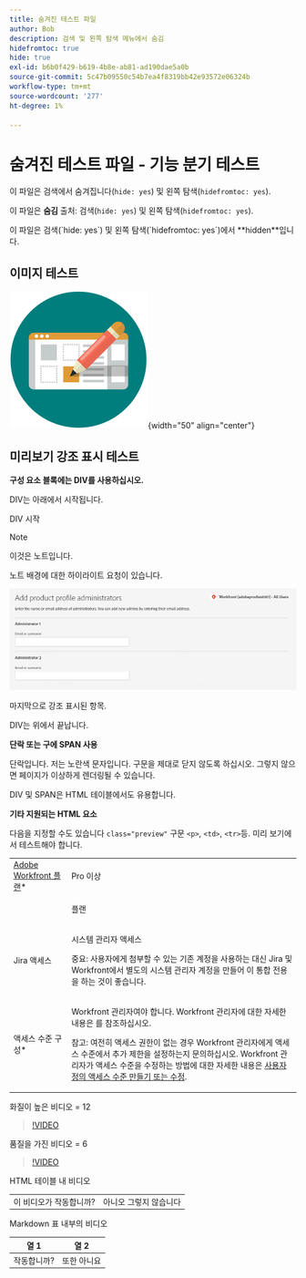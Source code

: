 ```yaml
---
title: 숨겨진 테스트 파일
author: Bob
description: 검색 및 왼쪽 탐색 메뉴에서 숨김
hidefromtoc: true
hide: true
exl-id: b6b0f429-b619-4b8e-ab81-ad190dae5a0b
source-git-commit: 5c47b09550c54b7ea4f8319bb42e93572e06324b
workflow-type: tm+mt
source-wordcount: '277'
ht-degree: 1%

---
```



# 숨겨진 테스트 파일 - 기능 분기 테스트

이 파일은 검색에서 숨겨집니다(`hide: yes`) 및 왼쪽 탐색(`hidefromtoc: yes`).

<span class="preview">이 파일은 **숨김** 출처: 검색(`hide: yes`) 및 왼쪽 탐색(`hidefromtoc: yes`).</span>

<p class="preview">이 파일은 검색(`hide: yes`) 및 왼쪽 탐색(`hidefromtoc: yes`)에서 **hidden**입니다.</p>

## 이미지 테스트

![이미지 테스트](assets/get-started.png){width="50" align="center"}

## 미리보기 강조 표시 테스트

**구성 요소 블록에는 DIV를 사용하십시오.**

DIV는 아래에서 시작됩니다.

<div class="preview">

DIV 시작

>[!NOTE]
>
>이것은 노트입니다.
>
>노트 배경에 대한 하이라이트 요청이 있습니다.

![이미지](/help/quicksilver/administration-and-setup/add-users/create-and-manage-users/assets/add-admin-1.png)

마지막으로 강조 표시된 항목.

</div>

DIV는 위에서 끝납니다.

**단락 또는 구에 SPAN 사용**

단락입니다. <span class="preview">저는 노란색 문자입니다.</span> 구문을 제대로 닫지 않도록 하십시오. 그렇지 않으면 페이지가 이상하게 렌더링될 수 있습니다.

DIV 및 SPAN은 HTML 테이블에서도 유용합니다.

**기타 지원되는 HTML 요소**

다음을 지정할 수도 있습니다 `class="preview"` 구문 `<p>`, `<td>`, `<tr>`등. 미리 보기에서 테스트해야 합니다.

<table style="table-layout:auto"> 
 <col> 
 <col> 
 <tbody> 
  <tr class="preview"> 
   <td role="rowheader"><a href="https://www.workfront.com/plans" target="_blank">Adobe Workfront 플랜</a>*</td> 
   <td> <p>Pro 이상</p> </td> 
  </tr> 
  <tr> 
   <td role="rowheader"></td> 
   <td> <p class="preview">플랜</p> </td> 
  </tr> 
  <tr> 
   <td role="rowheader">Jira 액세스</td> 
   <td> <p><span class="preview">시스템 관리자 액세스</p> <p>중요: 사용자에게 첨부할 수 있는 기존 계정을 사용하는 대신 Jira 및 Workfront에서 별도의 시스템 관리자 계정을 만들어 이 통합 전용을 하는 것이 좋습니다. </span></p></td> 
  </tr> 
  <tr> 
   <td role="rowheader">액세스 수준 구성*</td> 
   <td> <p>Workfront 관리자여야 합니다. Workfront 관리자에 대한 자세한 내용은 를 참조하십시오.</p> <p>참고: 여전히 액세스 권한이 없는 경우 Workfront 관리자에게 액세스 수준에서 추가 제한을 설정하는지 문의하십시오. Workfront 관리자가 액세스 수준을 수정하는 방법에 대한 자세한 내용은 <a href="/help/quicksilver/administration-and-setup/add-users/configure-and-grant-access/create-modify-access-levels.md" class="MCXref xref">사용자 정의 액세스 수준 만들기 또는 수정</a>.</p> </td> 
  </tr> 
 </tbody> 
</table>

화질이 높은 비디오 = 12

>[!VIDEO](https://video.tv.adobe.com/v/3413544/?quality=12)

품질을 가진 비디오 = 6

>[!VIDEO](https://video.tv.adobe.com/v/3413544/?quality=6)

HTML 테이블 내 비디오

<table style="table-layout:auto"> 
 <col> 
 <col> 
 <tbody> 
  </tr> 
  <tr> 
   <td role="rowheader">이 비디오가 작동합니까?</td> 
   <td>아니오 그렇지 않습니다 </td> 
  </tr> 
 </tbody> 
</table>

Markdown 표 내부의 비디오

| 열 1 | 열 2 |
|---|---|
| 작동합니까? | 또한 아니요 |


